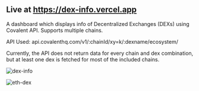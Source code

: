 ## Live at https://dex-info.vercel.app

A dashboard which displays info of Decentralized Exchanges (DEXs) using Covalent API. Supports multiple chains.

API Used: api.covalenthq.com/v1/:chainId/xy=k/:dexname/ecosystem/

Currently, the API does not return data for every chain and dex combination, but at least one dex is fetched for most of the included chains.

![dex-info](https://user-images.githubusercontent.com/75581935/175809576-4d725bac-6ed6-4041-9f09-2d3d52a39a51.png)

![eth-dex](https://user-images.githubusercontent.com/75581935/175809606-deb49d01-b167-4b17-acc1-2f1f92aa57b3.png)
